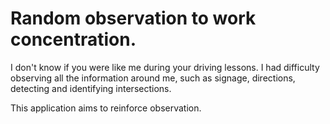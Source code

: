 # Random observation to work concentration. 

I don't know if you were like me during your driving lessons. I had difficulty observing all the information around me, such as signage, directions, detecting and identifying intersections.

This application aims to reinforce observation.
